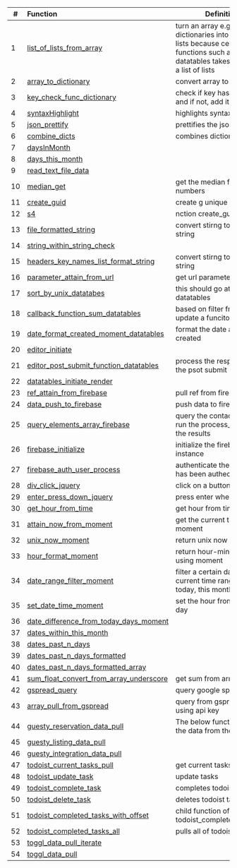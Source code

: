| # | Function | Definition |
|---|:------|-------------|
| 1 | [list_of_lists_from_array](http://cruzco.site44.com/streak.html) |  turn an array  e.g. list of dictionaries into a list of lists because certain functions such as datatables takes an input of a list of lists|
| 2 | [array_to_dictionary](http://cruzco.site44.com/streak.html) | convert array to dictionary|
| 3 | [key_check_func_dictionary](http://cruzco.site44.com/streak.html) | check if key has a value and if not, add it a value|
| 4 | [syntaxHighlight](http://cruzco.site44.com/streak.html) | highlights syntax|
| 5 | [json_prettify](http://cruzco.site44.com/streak.html) |  prettifies the json or the list|
| 6 | [combine_dicts](http://cruzco.site44.com/streak.html) | combines dictionaries|
| 7 | [daysInMonth ](http://cruzco.site44.com/streak.html) | |
| 8 | [days_this_month](http://cruzco.site44.com/streak.html) | |
| 9 | [read_text_file_data](http://cruzco.site44.com/streak.html) | |
| 10 | [median_get](http://cruzco.site44.com/streak.html) | get the median from list of numbers|
| 11 | [create_guid](http://cruzco.site44.com/streak.html) | create g unique identifier|
| 12 | [s4](http://cruzco.site44.com/streak.html) | nction create_guid() {|
| 13 | [file_formatted_string](http://cruzco.site44.com/streak.html) | convert stirng to fromatted string |
| 14 | [string_within_string_check](http://cruzco.site44.com/streak.html) | |
| 15 | [headers_key_names_list_format_string](http://cruzco.site44.com/streak.html) | convert stirng to fromatted string |
| 16 | [parameter_attain_from_url](http://cruzco.site44.com/streak.html) | get url parameter |
| 17 | [sort_by_unix_datatabes](http://cruzco.site44.com/streak.html) | this should go at top of datatables|
| 18 | [callback_function_sum_datatables](http://cruzco.site44.com/streak.html) | based on filter from table , update a funciton|
| 19 | [date_format_created_moment_datatables](http://cruzco.site44.com/streak.html) | format the date as its created|
| 20 | [editor_initiate](http://cruzco.site44.com/streak.html) | |
| 21 | [editor_post_submit_function_datatables](http://cruzco.site44.com/streak.html) | process the response from the psot submit|
| 22 | [datatables_initiate_render](http://cruzco.site44.com/streak.html) | |
| 23 | [ref_attain_from_firebase](http://cruzco.site44.com/streak.html) | pull ref from firebase|
| 24 | [data_push_to_firebase](http://cruzco.site44.com/streak.html) | push data to firebase|
| 25 | [query_elements_array_firebase](http://cruzco.site44.com/streak.html) | query the contacts ref and run the process_func on the results|
| 26 | [firebase_initialize](http://cruzco.site44.com/streak.html) |  initialize the firebase instance|
| 27 | [firebase_auth_user_process](http://cruzco.site44.com/streak.html) | authenticate the user that has been authed|
| 28 | [div_click_jquery](http://cruzco.site44.com/streak.html) | click on a button|
| 29 | [enter_press_down_jquery](http://cruzco.site44.com/streak.html) | press enter when clicked|
| 30 | [get_hour_from_time](http://cruzco.site44.com/streak.html) | get hour from time|
| 31 | [attain_now_from_moment](http://cruzco.site44.com/streak.html) | get the current time from moment|
| 32 | [unix_now_moment](http://cruzco.site44.com/streak.html) | return unix now moment|
| 33 | [hour_format_moment](http://cruzco.site44.com/streak.html) | return hour-minute format using moment|
| 34 | [date_range_filter_moment](http://cruzco.site44.com/streak.html) | filter a certain date for current time range such as today, this month etc.|
| 35 | [set_date_time_moment](http://cruzco.site44.com/streak.html) | set the hour from a given day|
| 36 | [date_difference_from_today_days_moment](http://cruzco.site44.com/streak.html) | |
| 37 | [dates_within_this_month](http://cruzco.site44.com/streak.html) | |
| 38 | [dates_past_n_days](http://cruzco.site44.com/streak.html) | |
| 39 | [dates_past_n_days_formatted](http://cruzco.site44.com/streak.html) | |
| 40 | [dates_past_n_days_formatted_array](http://cruzco.site44.com/streak.html) | |
| 41 | [sum_float_convert_from_array_underscore](http://cruzco.site44.com/streak.html) |  get sum from array with key|
| 42 | [gspread_query](http://cruzco.site44.com/streak.html) | query google spreadsheets|
| 43 | [array_pull_from_gspread](http://cruzco.site44.com/streak.html) | query from gspread directly using api key|
| 44 | [guesty_reservation_data_pull](http://cruzco.site44.com/streak.html) |  The below function pulls the data from the guesty|
| 45 | [guesty_listing_data_pull](http://cruzco.site44.com/streak.html) | |
| 46 | [guesty_integration_data_pull](http://cruzco.site44.com/streak.html) | |
| 47 | [todoist_current_tasks_pull](http://cruzco.site44.com/streak.html) | get current tasks |
| 48 | [todoist_update_task](http://cruzco.site44.com/streak.html) | update tasks|
| 49 | [todoist_complete_task](http://cruzco.site44.com/streak.html) | completes todoist task|
| 50 | [todoist_delete_task](http://cruzco.site44.com/streak.html) | deletes todoist task|
| 51 | [todoist_completed_tasks_with_offset](http://cruzco.site44.com/streak.html) | child function of todoist_completed_tasks_all|
| 52 | [todoist_completed_tasks_all](http://cruzco.site44.com/streak.html) | pulls all of todoist tasks |
| 53 | [toggl_data_pull_iterate](http://cruzco.site44.com/streak.html) | |
| 54 | [toggl_data_pull](http://cruzco.site44.com/streak.html) | |